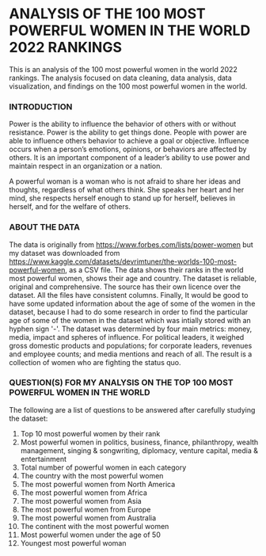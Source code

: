 # ANALYSIS OF THE 100 MOST POWERFUL WOMEN IN THE WORLD 2022 RANKINGS

This is an analysis of the 100 most powerful women in the world 2022 rankings. The analysis focused on data cleaning, data analysis, data visualization, and findings on the 100 most powerful women in the world.

### INTRODUCTION

Power is the ability to influence the behavior of others with or without resistance. Power is the ability to get things done. People with power are able to influence others behavior to achieve a goal or objective. Influence occurs when a person’s emotions, opinions, or behaviors are affected by others. It is an important component of a leader’s ability to use power and maintain respect in an organization or a nation.

A powerful woman is a woman who is not afraid to share her ideas and thoughts, regardless of what others think. She speaks her heart and her mind, she respects herself enough to stand up for herself, believes in herself, and for the welfare of others.

### ABOUT THE DATA

The data is originally from https://www.forbes.com/lists/power-women but my dataset was downloaded from https://www.kaggle.com/datasets/devrimtuner/the-worlds-100-most-powerful-women, as a CSV file. The data shows their ranks in the world most powerful women, shows their age and country. The dataset is reliable, original and comprehensive. The source has their own licence over the dataset. All the files have consistent columns. Finally, It would be good to have some updated information about the age of some of the women in the dataset, because I had to do some research in order to find the particular age of some of the women in the dataset which was intially stored with an hyphen sign '-'. The dataset was determined by four main metrics: money, media, impact and spheres of influence. For political leaders, it weighed gross domestic products and populations; for corporate leaders, revenues and employee counts; and media mentions and reach of all. The result is a collection of women who are fighting the status quo.

### QUESTION(S) FOR MY ANALYSIS ON THE TOP 100 MOST POWERFUL WOMEN IN THE WORLD

The following are a list of questions to be answered after carefully studying the dataset:

1. Top 10 most powerful women by their rank
2. Most powerful women in politics, business, finance, philanthropy, wealth management, singing & songwriting, diplomacy, venture capital, media & entertainment
3. Total number of powerful women in each category
4. The country with the most powerful women
5. The most powerful women from North America
6. The most powerful women from Africa
7. The most powerful women from Asia
8. The most powerful women from Europe
9. The most powerful women from Australia
10. The continent with the most powerful women
11. Most powerful women under the age of 50
12. Youngest most powerful woman
